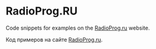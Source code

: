 # RadioProg.RU

Code snippets for examples on the [RadioProg.ru](https://radioprog.ru/) website.

Код примеров на сайте [RadioProg.ru](https://radioprog.ru/).
